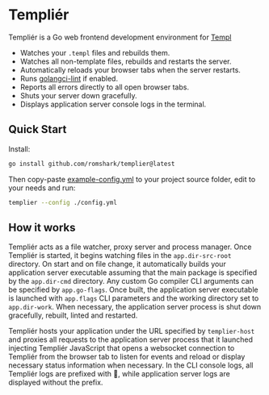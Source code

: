 # Templiér

Templiér is a Go web frontend development environment for
[Templ](https://github.com/a-h/templ)

- Watches your `.templ` files and rebuilds them.
- Watches all non-template files, rebuilds and restarts the server.
- Automatically reloads your browser tabs when the server restarts.
- Runs [golangci-lint](https://golangci-lint.run/) if enabled.
- Reports all errors directly to all open browser tabs.
- Shuts your server down gracefully.
- Displays application server console logs in the terminal.

## Quick Start

Install:
```sh
go install github.com/romshark/templier@latest 
```
Then copy-paste [example-config.yml](https://github.com/romshark/templier/blob/main/example-config.yml) to your project source folder, edit to your needs and run:

```sh
templier --config ./config.yml
```

## How it works

Templiér acts as a file watcher, proxy server and process manager.
Once Templiér is started, it begins watching files in the `app.dir-src-root` directory.
On start and on file change, it automatically builds your application server executable
assuming that the main package is specified by the `app.dir-cmd` directory. Any custom
Go compiler CLI arguments can be specified by `app.go-flags`. Once built,
the application server executable is launched with `app.flags` CLI parameters and
the working directory set to `app.dir-work`. When necessary, the application server
process is shut down gracefully, rebuilt, linted and restarted.

Templiér hosts your application under the URL specified by `templier-host` and proxies
all requests to the application server process that it launched injecting Templiér
JavaScript that opens a websocket connection to Templiér from the browser tab to listen
for events and reload or display necessary status information when necessary.
In the CLI console logs, all Templiér logs are prefixed with 🤖,
while application server logs are displayed without the prefix.
